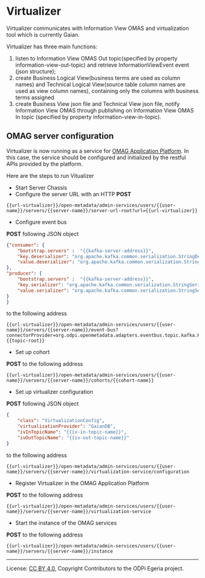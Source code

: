 <!-- SPDX-License-Identifier: CC-BY-4.0 -->
<!-- Copyright Contributors to the ODPi Egeria project. -->

# Virtualizer
Virtualizer communicates with Information View OMAS and virtualization tool which is currently Gaian.

Virtualizer has three main functions:
1. listen to Information View OMAS Out topic(specified by property information-view-out-topic) and retrieve InformationViewEvent event (json structure);
2. create Business Logical View(business terms are used as column names) and Technical Logical View(source table column names are used as view column names), containing only the columns with business terms assigned
3. create Business View json file and Technical View json file, notify Information View OMAS through publishing on Information View OMAS In topic (specified by property information-view-in-topic).

## OMAG server configuration

Virtualizer is now running as a service for [OMAG Application Platform](../server-chassis). In this case, the service should be configured and initialized by the restful APIs provided by the platform.

Here are the steps to run Vitualizer
- Start Server Chassis
- Configure the server URL with an HTTP **POST**
```
{{url-virtualizer}}/open-metadata/admin-services/users/{{user-name}}/servers/{{server-name}}/server-url-root?url={{url-virtualizer}}
```
- Configure event bus

**POST** following JSON object 
````json
{"consumer": {
	"bootstrap.servers" :  "{{kafka-server-address}}",
	"key.deserializer": "org.apache.kafka.common.serialization.StringDeserializer",
	"value.deserializer": "org.apache.kafka.common.serialization.StringDeserializer"
},
"producer": {
	"bootstrap.servers" :  "{{kafka-server-address}}",
	"key.serializer": "org.apache.kafka.common.serialization.StringSerializer",
	"value.serializer": "org.apache.kafka.common.serialization.StringSerializer"
}
}
````
to the following address
```
{{url-virtualizer}}/open-metadata/admin-services/users/{{user-name}}/servers/{{server-name}}/event-bus?connectorProvider=org.odpi.openmetadata.adapters.eventbus.topic.kafka.KafkaOpenMetadataTopicProvider&topicURLRoot={{topic-root}}
```

- Set up cohort

**POST** to the following address
```
{{url-virtualizer}}/open-metadata/admin-services/users/{{user-name}}/servers/{{server-name}}/cohorts/{{cohort-name}}
```

- Set up virtualizer configuration

**POST** following JSON object 
````json
{
	"class": "VirtualizationConfig",
	"virtualizationProvider": "GaianDB",
	"ivInTopicName": "{{iv-in-topic-name}}",
	"ivOutTopicName": "{{iv-out-topic-name}}"
}
````
to the following address
```
{{url-virtualizer}}/open-metadata/admin-services/users/{{user-name}}/servers/{{server-name}}/virtualization-service/configuration
```

- Register Virtualizer in the OMAG Application Platform

**POST** to the following address
```
{{url-virtualizer}}/open-metadata/admin-services/users/{{user-name}}/servers/{{server-name}}/virtualization-service
```

- Start the instance of the OMAG services

**POST** to the following address
```
{{url-virtualizer}}/open-metadata/admin-services/users/{{user-name}}/servers/{{server-name}}/instance
```

----
License: [CC BY 4.0](https://creativecommons.org/licenses/by/4.0/),
Copyright Contributors to the ODPi Egeria project.